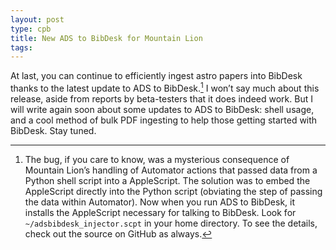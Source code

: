 ```yaml
---
layout: post
type: cpb
title: New ADS to BibDesk for Mountain Lion
tags: 
---
```

At last, you can continue to efficiently ingest astro papers into BibDesk thanks to the latest update to ADS to BibDesk.[^1] I won’t say much about this release, aside from reports by beta-testers that it does indeed work. But I will write again soon about some updates to ADS to BibDesk: shell usage, and a cool method of bulk PDF ingesting to help those getting started with BibDesk. Stay tuned.

[^1]: The bug, if you care to know, was a mysterious consequence of Mountain Lion’s handling of Automator actions that passed data from a Python shell script into a AppleScript. The solution was to embed the AppleScript directly into the Python script (obviating the step of passing the data within Automator). Now when you run ADS to BibDesk, it installs the AppleScript necessary for talking to BibDesk. Look for `~/adsbibdesk_injector.scpt` in your home directory. To see the details, check out the source on GitHub as always.
